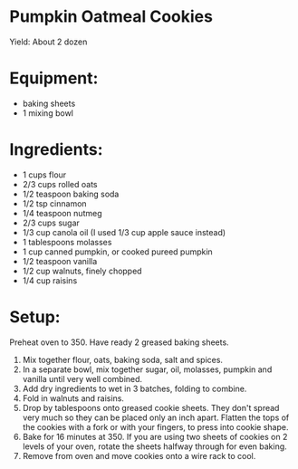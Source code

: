Pumpkin Oatmeal Cookies
=======================

Yield: About 2 dozen

Equipment:
==========
* baking sheets
* 1 mixing bowl

Ingredients:
============
* 1 cups flour
* 2/3 cups rolled oats
* 1/2 teaspoon baking soda
* 1/2 tsp cinnamon
* 1/4 teaspoon nutmeg
* 2/3 cups sugar
* 1/3 cup canola oil (I used 1/3 cup apple sauce instead)
* 1 tablespoons molasses
* 1 cup canned pumpkin, or cooked pureed pumpkin
* 1/2 teaspoon vanilla
* 1/2 cup walnuts, finely chopped
* 1/4 cup raisins

Setup:
======
Preheat oven to 350. Have ready 2 greased baking sheets.

1. Mix together flour, oats, baking soda, salt and spices.
2. In a separate bowl, mix together sugar, oil, molasses, pumpkin and vanilla until very well combined.
3. Add dry ingredients to wet in 3 batches, folding to combine.
4. Fold in walnuts and raisins.
5. Drop by tablespoons onto greased cookie sheets.
   They don't spread very much so they can be placed only an inch apart.
   Flatten the tops of the cookies with a fork or with your fingers, to press into cookie shape.
6. Bake for 16 minutes at 350. If you are using two sheets of cookies on 2 levels of your oven, rotate the sheets halfway through for even baking.
7. Remove from oven and move cookies onto a wire rack to cool.
